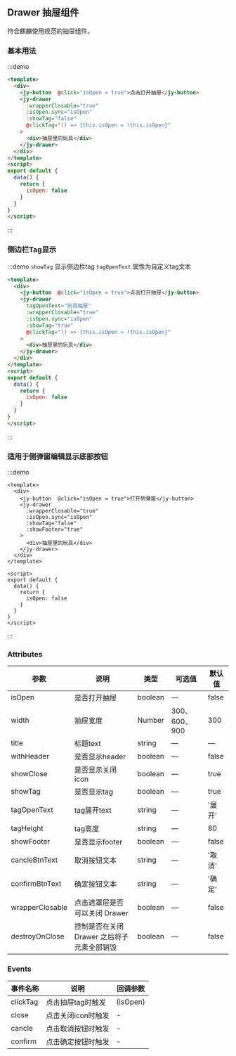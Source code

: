 ## Drawer 抽屉组件

符合麒麟使用规范的抽屉组件。

### 基本用法

:::demo
```html
<template>
  <div>
    <jy-button  @click="isOpen = true">点击打开抽屉</jy-button>
    <jy-drawer
      :wrapperClosable="true"
      :isOpen.sync="isOpen"
      :showTag="false"
      @clickTag="() => {this.isOpen = !this.isOpen}"
    >
      <div>抽屉里的玩具</div>
    </jy-drawer>
  </div>
</template>
<script>
export default {
  data() {
    return {
      isOpen: false
    }
  }
}
</script>
```
:::

### 侧边栏Tag显示

:::demo `showTag` 显示侧边栏tag `tagOpenText` 属性为自定义tag文本
```html
<template>
  <div>
    <jy-button  @click="isOpen = true">点击打开抽屉</jy-button>
    <jy-drawer
      tagOpenText="玩具抽屉"
      :wrapperClosable="true"
      :isOpen.sync="isOpen"
      :showTag="true"
      @clickTag="() => {this.isOpen = !this.isOpen}"
    >
      <div>抽屉里的玩具</div>
    </jy-drawer>
  </div>
</template>
<script>
export default {
  data() {
    return {
      isOpen: false
    }
  }
}
</script>
```
:::

### 适用于侧弹窗编辑显示底部按钮

:::demo
```vue
<template>
  <div>
    <jy-button  @click="isOpen = true">打开侧弹窗</jy-button>
    <jy-drawer
      :wrapperClosable="true"
      :isOpen.sync="isOpen"
      :showTag="false"
      :showFooter="true"
    >
      <div>抽屉里的玩具</div>
    </jy-drawer>
  </div>
</template>

<script>
export default {
  data() {
    return {
      isOpen: false
    }
  }
}
</script>
```
:::

### Attributes
| 参数       | 说明                | 类型     | 可选值  | 默认值  |
| -------- | ----------------- | ------ | ---- | ---- |
| isOpen    | 是否打开抽屉     | boolean | —    |  false   |
| width     | 抽屉宽度         | Number | 300、600、900   |  300   |
| title     | 标题text         | string  | —    |  —   |
| withHeader | 是否显示header  | boolean | —    | false    |
| showClose  | 是否显示关闭icon  | boolean | —    | true    |
| showTag    | 是否显示tag     | boolean | —    | true    |
| tagOpenText    | tag展开text | string  | —    | '展开'    |
| tagHeight | tag高度 | string | —       | 80   |
| showFooter    | 是否显示footer     | boolean | —    |  false   |
| cancleBtnText     | 取消按钮文本    | string  | —    |  '取消'   |
| confirmBtnText     | 确定按钮文本   | string  | —    |  '确定'   |
| wrapperClosable     | 点击遮罩层是否可以关闭 Drawer   | boolean  | —    |  false   |
| destroyOnClose     | 控制是否在关闭 Drawer 之后将子元素全部销毁   | boolean  | —    |  false   |

### Events
| 事件名称           | 说明             | 回调参数                            |
| -------------- | -------------- | ---------------------------------------- |
| clickTag          | 点击抽屉tag时触发      | (isOpen)  |
| close             | 点击关闭icon时触发      | -  |
| cancle            | 点击取消按钮时触发      | -  |
| confirm           | 点击确定按钮时触发      | -  |

